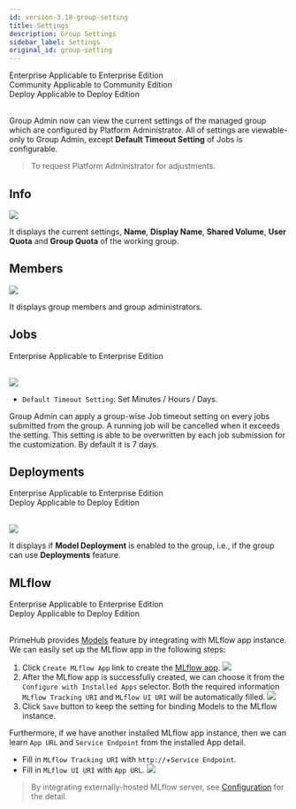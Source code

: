 ```yaml
---
id: version-3.10-group-setting
title: Settings
description: Group Settings
sidebar_label: Settings
original_id: group-setting
---
```


<div class="label-sect">
  <div class="ee-only tooltip">Enterprise
    <span class="tooltiptext">Applicable to Enterprise Edition</span>
  </div>
  <div class="ce-only tooltip">Community
    <span class="tooltiptext">Applicable to Community Edition</span>
  </div>
  <div class="deploy-only tooltip">Deploy
    <span class="tooltiptext">Applicable to Deploy Edition</span>
  </div>
</div>
<br>


Group Admin now can view the current settings of the managed group which are configured by Platform Administrator. All of settings are viewable-only to Group Admin, except **Default Timeout Setting** of Jobs is configurable.

>To request Platform Administrator for adjustments.

## Info

![](assets/group_setting_info_v38.png)

It displays the current settings, **Name**, **Display Name**, **Shared Volume**, **User Quota** and **Group Quota** of the working group.

## Members

![](assets/group_setting_member_v38.png)

It displays group members and group administrators.

## Jobs

<div class="label-sect">
  <div class="ee-only tooltip">Enterprise
    <span class="tooltiptext">Applicable to Enterprise Edition</span>
  </div>
</div>
<br>

![](assets/group_setting_job_v38.png)

+ `Default Timeout Setting`: Set Minutes / Hours / Days.

Group Admin can apply a group-wise Job timeout setting on every jobs submitted from the group. A running job will be cancelled when it exceeds the setting. This setting is able to be overwritten by each job submission for the customization. By default it is 7 days.

## Deployments

<div class="label-sect">
  <div class="ee-only tooltip">Enterprise
    <span class="tooltiptext">Applicable to Enterprise Edition</span>
  </div>
  <div class="deploy-only tooltip">Deploy
  <span class="tooltiptext">Applicable to Deploy Edition</span>
  </div>
</div>
<br>

![](assets/group_setting_deployment_v38.png)

It displays if **Model Deployment** is enabled to the group, i.e., if the group can use **Deployments** feature.

## MLflow

<div class="label-sect">
  <div class="ee-only tooltip">Enterprise
    <span class="tooltiptext">Applicable to Enterprise Edition</span>
  </div>
  <div class="deploy-only tooltip">Deploy
    <span class="tooltiptext">Applicable to Deploy Edition</span>
  </div>
</div>
<br>

PrimeHub provides [Models](model-management) feature by integrating with MLflow app instance. We can easily set up the MLflow app in the following steps:

1. Click `Create MLflow App` link to create the [MLflow app](primehub-app-builtin-mlflow).
![](assets/group-settings-mlflow-default.png)
1. After the MLflow app is successfully created, we can choose it from the `Configure with Installed Apps` selector. Both the required information `MLflow Tracking URI` and `MLflow UI URI` will be automatically filled.
![](assets/group-settings-mlflow-configured.png)
1. Click `Save` button to keep the setting for binding Models to the MLflow instance.

Furthermore, if we have another installed MLflow app instance, then we can learn `App URL` and `Service Endpoint` from the installed App detail.
+ Fill in `MLflow Tracking URI` with `http://`+`Service Endpoint`.
+ Fill in `MLflow UI URI` with `App URL`.
![](assets/app_detail.png)

>By integrating externally-hosted MLflow server, see [Configuration](model-configuration) for the detail.
